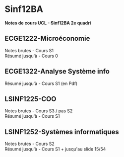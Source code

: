 # Sinf12BA
**Notes de cours UCL - Sinf12BA 2e quadri**

## ECGE1222-Microéconomie
Notes brutes - Cours S1  
Résumé jusqu'à - Cours 0
  
## ECGE1322-Analyse Système info
Résumé jusqu'à - Cours S1 (en Pdf)  

## LSINF1225-COO
Notes brutes - Cours S3 / pas S2  
Résumé jusqu'à - Cours S1  

## LSINF1252-Systèmes informatiques
Notes brutes - Cours S2   
Résumé jusqu'à - Cours S1 + jusqu'au slide 15/54   



